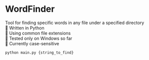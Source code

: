 # WordFinder
Tool for finding specific words in any file under a specified directory <br />
📍 Written in Python <br />
📍 Using common file extensions <br />
📍 Tested only on Windows so far <br />
📍 Currently case-sensitive <br />

```
python main.py {string_to_find}
```
